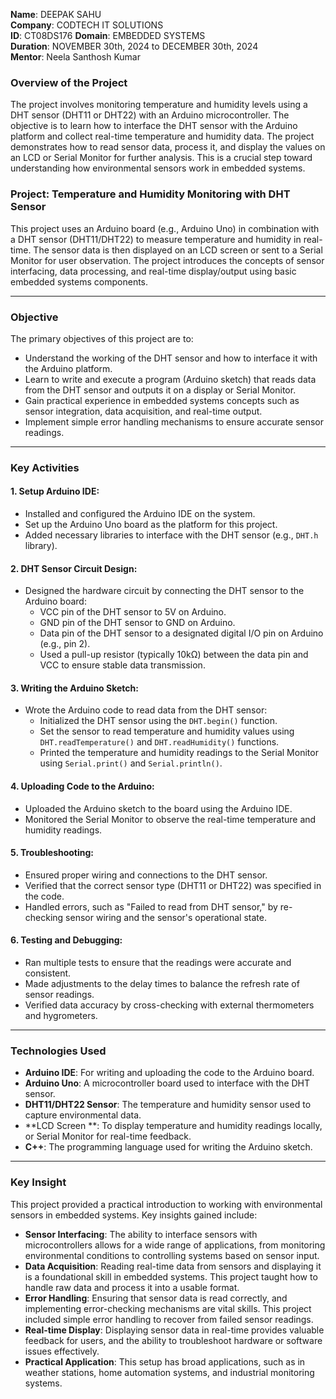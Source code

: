 **Name**: DEEPAK SAHU  
**Company**: CODTECH IT SOLUTIONS  
**ID**: CT08DS176
**Domain**: EMBEDDED SYSTEMS  
**Duration**: NOVEMBER 30th, 2024 to DECEMBER 30th, 2024  
**Mentor**: Neela Santhosh Kumar

### Overview of the Project
The project involves monitoring temperature and humidity levels using a DHT sensor (DHT11 or DHT22) with an Arduino microcontroller. The objective is to learn how to interface the DHT sensor with the Arduino platform and collect real-time temperature and humidity data. The project demonstrates how to read sensor data, process it, and display the values on an LCD or Serial Monitor for further analysis. This is a crucial step toward understanding how environmental sensors work in embedded systems.


### Project: Temperature and Humidity Monitoring with DHT Sensor

This project uses an Arduino board (e.g., Arduino Uno) in combination with a DHT sensor (DHT11/DHT22) to measure temperature and humidity in real-time. The sensor data is then displayed on an LCD screen or sent to a Serial Monitor for user observation. The project introduces the concepts of sensor interfacing, data processing, and real-time display/output using basic embedded systems components.

---

### Objective
The primary objectives of this project are to:

- Understand the working of the DHT sensor and how to interface it with the Arduino platform.
- Learn to write and execute a program (Arduino sketch) that reads data from the DHT sensor and outputs it on a display or Serial Monitor.
- Gain practical experience in embedded systems concepts such as sensor integration, data acquisition, and real-time output.
- Implement simple error handling mechanisms to ensure accurate sensor readings.

---

### Key Activities

#### 1. **Setup Arduino IDE:**
   - Installed and configured the Arduino IDE on the system.
   - Set up the Arduino Uno board as the platform for this project.
   - Added necessary libraries to interface with the DHT sensor (e.g., `DHT.h` library).

#### 2. **DHT Sensor Circuit Design:**
   - Designed the hardware circuit by connecting the DHT sensor to the Arduino board:
     - VCC pin of the DHT sensor to 5V on Arduino.
     - GND pin of the DHT sensor to GND on Arduino.
     - Data pin of the DHT sensor to a designated digital I/O pin on Arduino (e.g., pin 2).
     - Used a pull-up resistor (typically 10kΩ) between the data pin and VCC to ensure stable data transmission.

#### 3. **Writing the Arduino Sketch:**
   - Wrote the Arduino code to read data from the DHT sensor:
     - Initialized the DHT sensor using the `DHT.begin()` function.
     - Set the sensor to read temperature and humidity values using `DHT.readTemperature()` and `DHT.readHumidity()` functions.
     - Printed the temperature and humidity readings to the Serial Monitor using `Serial.print()` and `Serial.println()`.

#### 4. **Uploading Code to the Arduino:**
   - Uploaded the Arduino sketch to the board using the Arduino IDE.
   - Monitored the Serial Monitor to observe the real-time temperature and humidity readings.

#### 5. **Troubleshooting:**
   - Ensured proper wiring and connections to the DHT sensor.
   - Verified that the correct sensor type (DHT11 or DHT22) was specified in the code.
   - Handled errors, such as "Failed to read from DHT sensor," by re-checking sensor wiring and the sensor's operational state.

#### 6. **Testing and Debugging:**
   - Ran multiple tests to ensure that the readings were accurate and consistent.
   - Made adjustments to the delay times to balance the refresh rate of sensor readings.
   - Verified data accuracy by cross-checking with external thermometers and hygrometers.

---

### Technologies Used

- **Arduino IDE**: For writing and uploading the code to the Arduino board.
- **Arduino Uno**: A microcontroller board used to interface with the DHT sensor.
- **DHT11/DHT22 Sensor**: The temperature and humidity sensor used to capture environmental data.
- **LCD Screen **: To display temperature and humidity readings locally, or Serial Monitor for real-time feedback.
- **C++**: The programming language used for writing the Arduino sketch.

---

### Key Insight

This project provided a practical introduction to working with environmental sensors in embedded systems. Key insights gained include:

- **Sensor Interfacing**: The ability to interface sensors with microcontrollers allows for a wide range of applications, from monitoring environmental conditions to controlling systems based on sensor input.
- **Data Acquisition**: Reading real-time data from sensors and displaying it is a foundational skill in embedded systems. This project taught how to handle raw data and process it into a usable format.
- **Error Handling**: Ensuring that sensor data is read correctly, and implementing error-checking mechanisms are vital skills. This project included simple error handling to recover from failed sensor readings.
- **Real-time Display**: Displaying sensor data in real-time provides valuable feedback for users, and the ability to troubleshoot hardware or software issues effectively.
- **Practical Application**: This setup has broad applications, such as in weather stations, home automation systems, and industrial monitoring systems.

